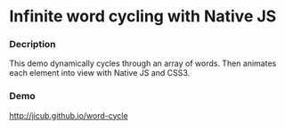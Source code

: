 Infinite word cycling with Native JS
===================

### Decription

This demo dynamically cycles through an array of words. Then animates each element into view with Native JS and CSS3.

### Demo
http://jicub.github.io/word-cycle



